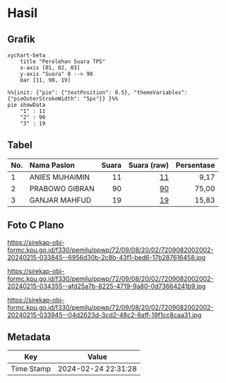 # Hasil

## Grafik

```mermaid
xychart-beta
    title "Perolehan Suara TPS"
    x-axis [01, 02, 03]
    y-axis "Suara" 0 --> 90
    bar [11, 90, 19]
```

```mermaid
%%{init: {"pie": {"textPosition": 0.5}, "themeVariables": {"pieOuterStrokeWidth": "5px"}} }%%
pie showData
    "1" : 11
    "2" : 90
    "3" : 19
```

## Tabel

| No. | Nama Paslon    | Suara | Suara (raw) | Persentase |
|:--- |:-------------- | -----:| -----------:| ----------:|
| 1   | ANIES MUHAIMIN | 11    | [11][p-1]   | 9,17       |
| 2   | PRABOWO GIBRAN | 90    | [90][p-2]   | 75,00      |
| 3   | GANJAR MAHFUD  | 19    | [19][p-3]   | 15,83      |


[p-1]: https://github.com/gigit-pemilu/pemilu-2024-72-sulawesi-tengah/blob/main/pilpres/hitung-suara/sub/72-sulawesi-tengah/sub/09-tojo-una-una/sub/08-tojo/sub/2002-korondoda/sub/002-tps/sub/paslon-1.txt
[p-2]: https://github.com/gigit-pemilu/pemilu-2024-72-sulawesi-tengah/blob/main/pilpres/hitung-suara/sub/72-sulawesi-tengah/sub/09-tojo-una-una/sub/08-tojo/sub/2002-korondoda/sub/002-tps/sub/paslon-2.txt
[p-3]: https://github.com/gigit-pemilu/pemilu-2024-72-sulawesi-tengah/blob/main/pilpres/hitung-suara/sub/72-sulawesi-tengah/sub/09-tojo-una-una/sub/08-tojo/sub/2002-korondoda/sub/002-tps/sub/paslon-3.txt

## Foto C Plano

https://sirekap-obj-formc.kpu.go.id/f330/pemilu/ppwp/72/09/08/20/02/7209082002002-20240215-033845--6956d30b-2c8b-43f1-bed6-17b287616458.jpg

https://sirekap-obj-formc.kpu.go.id/f330/pemilu/ppwp/72/09/08/20/02/7209082002002-20240215-034355--afd25a7b-8225-4719-9a80-0d73664241b9.jpg

https://sirekap-obj-formc.kpu.go.id/f330/pemilu/ppwp/72/09/08/20/02/7209082002002-20240215-033945--04d2623d-3cd2-48c2-8aff-19f1cc8caa31.jpg


## Metadata

| Key        | Value               |
| ---------- | ------------------- |
| Time Stamp | 2024-02-24 22:31:28 |



